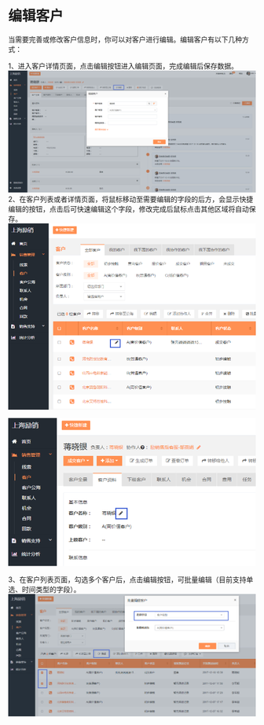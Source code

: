 # 编辑客户

当需要完善或修改客户信息时，你可以对客户进行编辑。编辑客户有以下几种方式：

1、进入客户详情页面，点击编辑按钮进入编辑页面，完成编辑后保存数据。![](/assets/lix客户编辑2.png)2、在客户列表或者详情页面，将鼠标移动至需要编辑的字段的后方，会显示快捷编辑的按钮，点击后可快速编辑这个字段，修改完成后鼠标点击其他区域将自动保存。![](/assets/lix编辑客户3.png)

![](/assets/lix客户资料3.png)

3、在客户列表页面，勾选多个客户后，点击编辑按钮，可批量编辑（目前支持单选、时间类型的字段）。![](/assets/lix客户批量编辑3.png)

